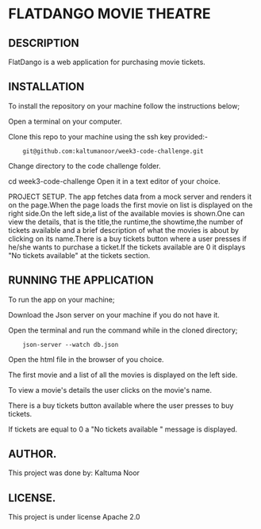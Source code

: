 # FLATDANGO MOVIE THEATRE
## DESCRIPTION
FlatDango is a web application for purchasing movie tickets.


## INSTALLATION
To install the repository on your machine follow the instructions below;

Open a terminal on your computer.

Clone this repo to your machine using the ssh key provided:-

        git@github.com:kaltumanoor/week3-code-challenge.git

Change directory to the code challenge folder.

  cd week3-code-challenge
Open it in a text editor of your choice.

PROJECT SETUP.
The app fetches data from a mock server and renders it on the page.When the page loads the first movie on list is displayed on the right side.On the left side,a list of the available movies is shown.One can view the details, that is the title,the runtime,the showtime,the number of tickets available and a brief description of what the movies is about by clicking on its name.There is a buy tickets button where a user presses if he/she wants to purchase a ticket.If the tickets available are 0 it displays "No tickets available" at the tickets section.

## RUNNING THE APPLICATION
To run the app on your machine;

Download the Json server on your machine if you do not have it.

Open the terminal and run the command while in the cloned directory;

        json-server --watch db.json

Open the html file in the browser of you choice.

The first movie and a list of all the movies is displayed on the left side.

To view a movie's details the user clicks on the movie's name.

There is a buy tickets button available where the user presses to buy tickets.

If tickets are equal to 0 a "No tickets available " message is displayed.

## AUTHOR.
This project was done by: Kaltuma Noor

## LICENSE.
This project is under license Apache 2.0

